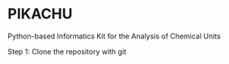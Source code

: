 # PIKACHU

Python-based Informatics Kit for the Analysis of Chemical Units

Step 1: Clone the repository with git